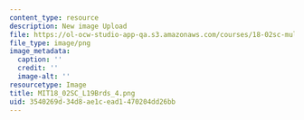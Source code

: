 ```yaml
---
content_type: resource
description: New image Upload
file: https://ol-ocw-studio-app-qa.s3.amazonaws.com/courses/18-02sc-multivariable-calculus-fall-2010/3540269d34d8ae1cead1470204dd26bb_MIT18_02SC_L19Brds_4.png
file_type: image/png
image_metadata:
  caption: ''
  credit: ''
  image-alt: ''
resourcetype: Image
title: MIT18_02SC_L19Brds_4.png
uid: 3540269d-34d8-ae1c-ead1-470204dd26bb
---
```

